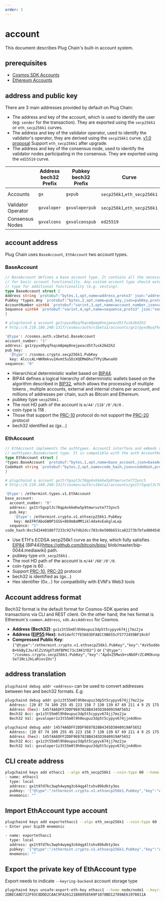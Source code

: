 ```yaml
---
order: 3
---
```


# account

This document describes Plug Chain's built-in account system.

## prerequisites

- [Cosmos SDK Accounts](https://docs.cosmos.network/master/basics/accounts.html)
- [Ethereum Accounts](https://ethereum.org/en/whitepaper/#ethereum-accounts)


## address and public key

There are 3 main addresses provided by default on Plug Chain:
- The address and key of the account, which is used to identify the user (eg: `sender` for the transaction). They are exported using the `secp256k1` or `eth_secp256k1` curves.
- The address and key of the validator operator, used to identify the validator's operator, they are derived using the `secp256k1` curve. [v1.0 proposal](https://www.plugchain.network/v2/communityDetail?id=7) Support `eth_secp256k1` after upgrade.
- The address and key of the consensus node, used to identify the validator nodes participating in the consensus. They are exported using the `ed25519` curve.

|                    | Address bech32 Prefix | Pubkey bech32 Prefix | Curve           | Address byte length | Pubkey byte length |
|--------------------|-----------------------|----------------------|-----------------|---------------------|--------------------|
| Accounts           | `gx`               | `gxpub`           | `secp256k1`,`eth_secp256k1` | `20`                | `33` (compressed)  |
| Validator Operator | `gxvaloper`        | `gxvaloperpub`    | `secp256k1`,`eth_secp256k1` | `20`                | `33` (compressed)  |
| Consensus Nodes    | `gxvalcons`        | `gxvalconspub`    | `ed25519`       | `20`                | `32`               |

## account address

Plug Chain uses `BaseAccount`, `EthAccount` two account types.


### BaseAccount

```go
// BaseAccount defines a base account type. It contains all the necessary fields
// for basic account functionality. Any custom account type should extend this
// type for additional functionality (e.g. vesting).
type BaseAccount struct {
Address string `protobuf:"bytes,1,opt,name=address,proto3" json:"address,omitempty"`
PubKey *types.Any `protobuf:"bytes,2,opt,name=pub_key,json=pubKey,proto3" json:"public_key,omitempty"`
AccountNumber uint64 `protobuf:"varint,3,opt,name=account_number,json=accountNumber,proto3" json:"account_number,omitempty"`
Sequence uint64 `protobuf:"varint,4,opt,name=sequence,proto3" json:"sequence,omitempty"`
}
```


```bash
# plugchaind q account gx1rpyxd0yqfkqcm8pmp0nejpeacd5t7usk26d2h2
# http://8.210.180.240:1317/cosmos/auth/v1beta1/accounts/gx1rpyxd0yqfkqcm8pmp0nejpeacd5t7usk26d2h2

'@type': /cosmos.auth.v1beta1.BaseAccount
account_number: "1"
address: gx1rpyxd0yqfkqcm8pmp0nejpeacd5t7usk26d2h2
pub_key:
  '@type': /cosmos.crypto.secp256k1.PubKey
  key: AlcccAL+NKRmkvu1Hvmt5uSDzXQEMmOhu7YPy1RwnaXU
sequence: "0"
```


- Hierarchical deterministic wallet based on [BIP44](https://github.com/bitcoin/bips/blob/master/bip-0044.mediawiki).
- BIP44 defines a logical hierarchy of deterministic wallets based on the algorithm described in [BIP32](https://github.com/bitcoin/bips/blob/master/bip-0032.mediawiki), which allows the processing of multiple tokens , multiple accounts, external and internal chains per account, and millions of addresses per chain, such as Bitcoin and Ethereum.
- pubkey type `secp256k1` .
- The root HD path of the account is `m/44'/118'/0'/0/0` .
- coin-type is 118 .
- Those that support the [PRC-10](./token.md#prc-10) protocol do not support the [PRC-20](./token.md#prc-20) protocol
- bech32 identified as (gx...)



### EthAccount

```go
// EthAccount implements the authtypes. AccountI interface and embeds an
// authtypes.BaseAccount type. It is compatible with the auth AccountKeeper.
type EthAccount struct {
*types.BaseAccount `protobuf:"bytes,1,opt,name=base_account,json=baseAccount,proto3,embedded=base_account" json:"base_account,omitempty" yaml:"base_account"`
CodeHash string `protobuf:"bytes,2,opt,name=code_hash,json=codeHash,proto3" json:"code_hash,omitempty" yaml:"code_hash"`
}
```

```bash
# plugchaind q account gx1tr5gxpl3c78qp4xkkmhw5p9tmwruvte773ync5
# http://8.210.180.240:1317/cosmos/auth/v1beta1/accounts/gx1tr5gxpl3c78qp4xkkmhw5p9tmwruvte773ync5

'@type': /ethermint.types.v1.EthAccount
base_account:
  account_number: "0"
  address: gx1tr5gxpl3c78qp4xkkmhw5p9tmwruvte773ync5
  pub_key:
    '@type': /ethermint.crypto.v1.ethsecp256k1.PubKey
    key: AmIFRfAboGW0P1GSG+8b9m8aMM1ikl4da4vEakglaLep
  sequence: "1"
code_hash:0xc5d2440186f7233c927e7db2dcc703c0e500b653ca82273b7bfad8045d85a470
```


- Use ETH's ECDSA secp256k1 curve as the key, which fully satisfies [EIP84](https://github.com/ethereum/EIPs/issues/84) [BIP44](https://github.com/bitcoin/bips/ blob/master/bip-0044.mediawiki) path.
- pubkey type `eth_secp256k1` .
- The root HD path of the account is `m/44'/60'/0'/0`.
- coin-type is 60 .
- Support [PRC-10](./token.md#prc-10), [PRC-20](./token.md#prc-20) protocol
- bech32 is identified as (gx...)
- Hex identifier (0x...) for compatibility with EVM's Web3 tools



## Account address format

Bech32 format is the default format for Cosmos-SDK queries and transactions via CLI and REST
client. On the other hand, the hex format is Ethereum's `common.Address`,
`sdk.AccAddress` for Cosmos.

- **Address (Bech32)**: `gx1z3t55m0l9h0eupuz3dp5t5cypyv674jj7mz2jw`
- **Address ([EIP55](https://eips.ethereum.org/EIPS/eip-55) Hex)**: `0x91defC7fE5603DFA8CC9B655cF5772459BF10c6f`
- **Compressed Public Key**: `{"@type":"/ethermint.crypto.v1.ethsecp256k1.PubKey","key":"AsV5oddeB+hkByIJo/4lZiVUgXTzNfBPKC73cZ4K1YD2"}` or `{"@type": "/cosmos.crypto.secp256k1.PubKey","key":"ApdvZ5Mwsb+sNbOFrZC4MOkvnpSe71Nci2kLaRiovZdv"}`

## address translation

`plugchaind debug addr <address>` can be used to convert addresses between hex and bech32 formats. E.g:



```bash
plugchaind debug addr gx1z3t55m0l9h0eupuz3dp5t5cypyv674jj7mz2jw
  Address: [20 87 74 109 255 45 223 158 7 130 139 67 69 211 4 9 25 175 86 82]
  Address (hex): 14574A6DFF2DDF9E07828B4345D3040919AF5652
  Bech32 Acc: gx1z3t55m0l9h0eupuz3dp5t5cypyv674jj7mz2jw
  Bech32 Val: gxvaloper1z3t55m0l9h0eupuz3dp5t5cypyv674jjn4d6nn
```

```bash
plugchaind debug addr 14574A6DFF2DDF9E07828B4345D3040919AF5652
  Address: [20 87 74 109 255 45 223 158 7 130 139 67 69 211 4 9 25 175 86 82]
  Address (hex): 14574A6DFF2DDF9E07828B4345D3040919AF5652
  Bech32 Acc: gx1z3t55m0l9h0eupuz3dp5t5cypyv674jj7mz2jw
  Bech32 Val: gxvaloper1z3t55m0l9h0eupuz3dp5t5cypyv674jjn4d6nn
```

## CLI create address

```bash
plugchaind keys add ethacc1 --algo eth_secp256k1 --coin-type 60 --home node/node1
- name: ethacc1
  type: local
  address: gx1t97d7kc3wph4wymg3c64qg4ltxhv89kdkty3es
  pubkey: '{"@type":"/ethermint.crypto.v1.ethsecp256k1.PubKey","key":"AxFvcgrK0vnSXUuNIDnT9FcGqczH6VQlMman1OY/wMw7"}'
  mnemonic: ""
```

## Import EthAccount type account

```bash
plugchaind keys add exportethacc1 --algo eth_secp256k1 --coin-type 60 --recover --home node/node1
> Enter your bip39 mnemonic

- name: exportethacc1
  type: local
  address: gx1t97d7kc3wph4wymg3c64qg4ltxhv89kdkty3es
  pubkey: '{"@type":"/ethermint.crypto.v1.ethsecp256k1.PubKey","key":"AxFvcgrK0vnSXUuNIDnT9FcGqczH6VQlMman1OY/wMw7"}'
  mnemonic: ""
```

## Export the private key of EthAccount type

Export needs to indicate `--keyring-backend` account storage type
```bash
plugchaind keys unsafe-export-eth-key ethacc1 --home node/node1 --keyring-backend os
2DBECA8D722F93C8DDD2CAAC9FA26121B88958569F1078BD12789AE61970811A
```